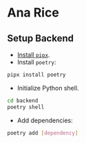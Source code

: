 # Ana Rice

## Setup Backend

- [Install `pipx`](https://pipx.pypa.io/latest/installation/).
- Install `poetry`:

```bash
pipx install poetry
```

- Initialize Python shell.

```bash
cd backend
poetry shell
```

- Add dependencies:

```bash
poetry add [dependency]
```
